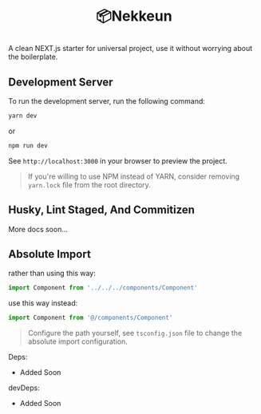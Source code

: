# <p align="center">📦Nekkeun</p>

A clean NEXT.js starter for universal project, use it without worrying about the boilerplate.

## Development Server

To run the development server, run the following command:

```bash
yarn dev
```

or

```bash
npm run dev
```

See `http://localhost:3000` in your browser to preview the project.

> If you're willing to use NPM instead of YARN, consider removing `yarn.lock` file from the root directory.

## Husky, Lint Staged, And Commitizen

More docs soon...

## Absolute Import

rather than using this way:

```ts
import Component from '../../../components/Component'
```

use this way instead:

```ts
import Component from '@/components/Component'
```

> Configure the path yourself, see `tsconfig.json` file to change the absolute import configuration.

Deps:

- Added Soon

devDeps:

- Added Soon
